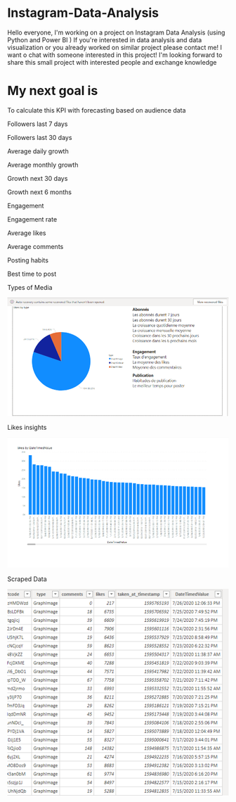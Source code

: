 # Instagram-Data-Analysis
Hello everyone, I'm working on a project on Instagram Data Analysis (using Python and Power BI ) If you're interested in data analysis and data visualization or you already worked on similar project please contact me! I want o chat with someone interested in this project! I'm looking forward to share this small project with interested people and exchange knowledge

# My next goal is

To calculate this KPI with forecasting based on audience data 


Followers last 7 days

Followers last 30 days

Average daily growth

Average monthly growth

Growth next 30 days

Growth next 6 months


Engagement

Engagement rate

Average likes

Average comments

Posting habits

Best time to post

Types of Media

![](img/media.PNG)

Likes insights

![](img/likes_insights.PNG)

Scraped Data

![](img/scrap_ig.PNG)
